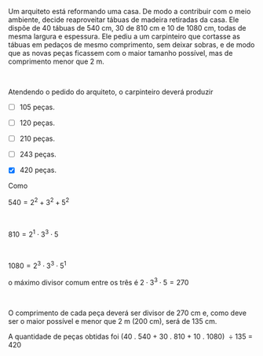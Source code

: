 

Um arquiteto está reformando uma casa. De modo a contribuir com o meio ambiente, decide reaproveitar tábuas de madeira retiradas da casa. Ele dispõe de 40 tábuas de 540 cm, 30 de 810 cm e 10 de 1080 cm, todas de mesma largura e espessura. Ele pediu a um carpinteiro que cortasse as tábuas em pedaços de mesmo comprimento, sem deixar sobras, e de modo que as novas peças ficassem com o maior tamanho possível, mas de comprimento menor que 2 m.

 

Atendendo o pedido do arquiteto, o carpinteiro deverá produzir



- [ ] 105 peças.
- [ ] 120 peças.
- [ ] 210 peças.
- [ ] 243 peças.
- [x] 420 peças.


Como

$540 = 2^2 + 3^2 + 5^2$

 

$810 = 2^1 \cdot 3^3 \cdot 5$

 

$1080 = 2^3 \cdot 3^3 \cdot 5^1$

o máximo divisor comum entre os três é $2 \cdot 3^3 \cdot 5 = 270$

 

O comprimento de cada peça deverá ser divisor de 270 cm e, como deve ser o maior possível e menor que 2 m (200 cm), será de 135 cm.

A quantidade de peças obtidas foi (40 . 540 + 30 . 810 + 10 . 1080)  $\div$ 135 = 420
